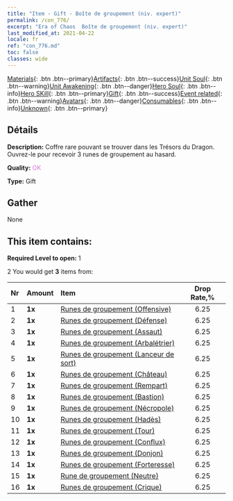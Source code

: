 ```yaml
---
title: "Item - Gift - Boîte de groupement (niv. expert)"
permalink: /con_776/
excerpt: "Era of Chaos  Boîte de groupement (niv. expert)"
last_modified_at: 2021-04-22
locale: fr
ref: "con_776.md"
toc: false
classes: wide
---
```

 [Materials](/ItemsFR/){: .btn .btn--primary}[Artifacts](/ItemsFR/Artifacts/){: .btn .btn--success}[Unit Soul](/ItemsFR/UnitSoul/){: .btn .btn--warning}[Unit Awakening](/ItemsFR/UnitAwakening/){: .btn .btn--danger}[Hero Soul](/ItemsFR/HeroSoul/){: .btn .btn--info}[Hero SKill](/ItemsFR/HeroSkill/){: .btn .btn--primary}[Gift](/ItemsFR/Gift/){: .btn .btn--success}[Event related](/ItemsFR/Events/){: .btn .btn--warning}[Avatars](/ItemsFR/Avatars/){: .btn .btn--danger}[Consumables](/ItemsFR/Consumables/){: .btn .btn--info}[Unknown](/ItemsFR/Unknown/){: .btn .btn--primary}

## Détails
 **Description:** Coffre rare pouvant se trouver dans les Trésors du Dragon. Ouvrez-le pour recevoir 3 runes de groupement au hasard.

 **Quality:** <span style="color: #DA70D6">OK</span>

 **Type:** Gift

## Gather

  None

## This item contains:

 **Required Level to open:** 1

 2 You would get **3** items  from:

  | Nr | Amount |     Item    | Drop Rate,% |
  |:---|:-------|:------------|:---------:|
  | 1 |  **1x** | [Runes de groupement (Offensive)](/fr/Items/con_734/) | 6.25 | 
  | 2 |  **1x** | [Runes de groupement (Défense)](/fr/Items/con_739/) | 6.25 | 
  | 3 |  **1x** | [Runes de groupement (Assaut)](/fr/Items/con_741/) | 6.25 | 
  | 4 |  **1x** | [Runes de groupement (Arbalétrier)](/fr/Items/con_742/) | 6.25 | 
  | 5 |  **1x** | [Runes de groupement (Lanceur de sort)](/fr/Items/con_746/) | 6.25 | 
  | 6 |  **1x** | [Runes de groupement (Château)](/fr/Items/con_752/) | 6.25 | 
  | 7 |  **1x** | [Runes de groupement (Rempart)](/fr/Items/con_753/) | 6.25 | 
  | 8 |  **1x** | [Runes de groupement (Bastion)](/fr/Items/con_754/) | 6.25 | 
  | 9 |  **1x** | [Runes de groupement (Nécropole)](/fr/Items/con_755/) | 6.25 | 
  | 10 |  **1x** | [Runes de groupement (Hadès)](/fr/Items/con_777/) | 6.25 | 
  | 11 |  **1x** | [Runes de groupement (Tour)](/fr/Items/con_785/) | 6.25 | 
  | 12 |  **1x** | [Runes de groupement (Conflux)](/fr/Items/con_791/) | 6.25 | 
  | 13 |  **1x** | [Runes de groupement (Donjon)](/fr/Items/con_792/) | 6.25 | 
  | 14 |  **1x** | [Runes de groupement (Forteresse)](/fr/Items/con_818/) | 6.25 | 
  | 15 |  **1x** | [Rune de groupement (Neutre)](/fr/Items/con_869/) | 6.25 | 
  | 16 |  **1x** | [Runes de groupement (Crique)](/fr/Items/con_868/) | 6.25 | 
